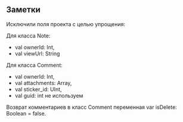 ## Заметки

Исключили поля проекта с целью упрощения:

Для класса Note:

 *   val ownerId: Int,
 *   val viewUrl: String

Для класса Comment:

  *  val ownerId: Int,
  *  val attachments: Array,
  *  val sticker_id: UInt,
  *  val guid: int не используем

Возврат комментариев в класс Comment переменная var isDelete: Boolean = false.
